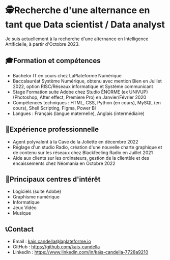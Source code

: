 # 🕵️Recherche d'une alternance en tant que Data scientist / Data analyst

Je suis actuellement à la recherche d'une alternance en Intelligence Artificielle, à partir d'Octobre 2023.

## 🎓Formation et compétences

- Bachelor IT en cours chez LaPlateforme Numérique
- Baccalauréat Système Numérique, obtenu avec mention Bien en Juillet 2022, option RISC/Réseaux informatique et Système communicant
- Stage Formation suite Adobe chez Studio ÉNORME (ex UNIVUP) (Photoshop, After effect, Premiere Pro) en Janvier/Février 2020
- Compétences techniques : HTML, CSS, Python (en cours), MySQL (en cours), Shell Scripting, Figma, Power BI
- Langues : Français (langue maternelle), Anglais (intermédiaire)

## 💼Expérience professionnelle

- Agent polyvalent à la Cave de la Joliette en décembre 2022
- Réglage d'un studio Radio, création d'une nouvelle charte graphique et de contenu sur les réseaux chez Blackfeeling Radio en Juillet 2021
- Aide aux clients sur les ordinateurs, gestion de la clientèle et des encaissements chez Néomania en Octobre 2022

## 🎯Principaux centres d'intérêt

- Logiciels (suite Adobe)
- Graphisme numérique
- Informatique
- Jeux Vidéo
- Musique

## 📞Contact

- Email : kais.candella@laplateforme.io
- GitHub : https://github.com/kais-candella
- LinkedIn : https://www.linkedin.com/in/kaïs-candella-7728a9210
